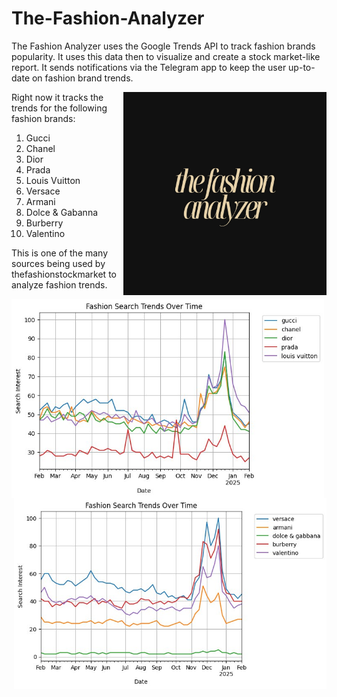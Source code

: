 # The-Fashion-Analyzer
The Fashion Analyzer uses the Google Trends API to track fashion brands popularity. It uses this data then to visualize and create a stock market-like report. It sends notifications via the Telegram app to keep the user up-to-date on fashion brand trends. 



<img src="image.jpg" align="right" width="325">

Right now it tracks the trends for the following fashion brands:
1. Gucci
2. Chanel
3. Dior
4. Prada
5. Louis Vuitton
6. Versace
7. Armani
8. Dolce & Gabanna
9. Burberry
10. Valentino

This is one of the many sources being used by thefashionstockmarket to analyze fashion trends.

<img src="trend_report.jpg" align="left" width="500">

<img src="trend_report1.jpg" align="right" width="500">
